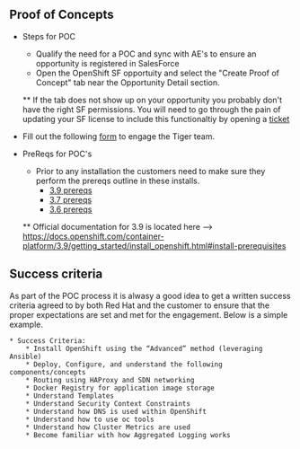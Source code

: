 Proof of Concepts
------------------

* Steps for POC
	* Qualify the need for a POC and sync with AE's to ensure an opportunity is registered in SalesForce
	* Open the OpenShift SF opportuity and select the "Create Proof of Concept" tab near the Opportunity Detail section.  
	
	** If the tab does not show up on your opportunity you probably don't have the right SF permissions.  You will need to go through the pain of updating your SF license to include this functionaltiy by opening a <a href="https://redhat.service-now.com/rh_ess/home.do" target="blank">ticket</a> 

* Fill out the following [form](https://docs.google.com/a/redhat.com/forms/d/e/1FAIpQLSecXn-DoF4zGf-TQe8BWirNN3Sn7NwSSE1aUNi9FuByYTaZ8w/viewform) to engage the Tiger team. 

* PreReqs for POC's
	* Prior to any installation the customers need to make sure they perform the prereqs outline in these installs.
		* [3.9 prereqs](docs/OCP-prereqs-v3.9?raw=true)
		* [3.7 prereqs](docs/OCP-prereqs-v3.7?raw=true)
		* [3.6 prereqs](docs/OCP-prereqs-v3.6?raw=true)

	** Official documentation for 3.9 is located here --> https://docs.openshift.com/container-platform/3.9/getting_started/install_openshift.html#install-prerequisites

Success criteria
------------------

As part of the POC process it is alwasy a good idea to get a written success criteria agreed to by both Red Hat and the customer to ensure that the proper expectations are set and met for the engagement.  Below is a simple example.

	* Success Criteria:
		* Install OpenShift using the “Advanced” method (leveraging Ansible)
		* Deploy, Configure, and understand the following components/concepts
		* Routing using HAProxy and SDN networking
		* Docker Registry for application image storage
		* Understand Templates
		* Understand Security Context Constraints
		* Understand how DNS is used within OpenShift
		* Understand how to use oc tools
		* Understand how Cluster Metrics are used
		* Become familiar with how Aggregated Logging works

